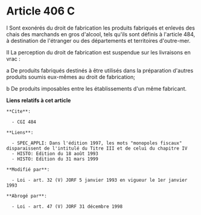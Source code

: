 # Article 406 C

I  Sont exonérés du droit de fabrication les produits fabriqués et enlevés des chais des marchands en gros d'alcool, tels
qu'ils sont définis à l'article 484, à destination de l'étranger ou des départements et territoires d'outre-mer.

II  La perception du droit de fabrication est suspendue sur les livraisons en vrac :

a  De produits fabriqués destinés à être utilisés dans la préparation d'autres produits soumis eux-mêmes au droit de
fabrication;

b  De produits imposables entre les établissements d'un même fabricant.

**Liens relatifs à cet article**

	**Cite**:

	  - CGI 484

	**Liens**:

	  - SPEC_APPLI: Dans l'édition 1997, les mots "monopoles fiscaux" disparaissent de l'intitulé du Titre III et de celui du chapitre IV
	  - HISTO: Edition du 18 août 1993
	  - HISTO: Edition du 31 mars 1999

	**Modifié par**:

	  - Loi - art. 32 (V) JORF 5 janvier 1993 en vigueur le 1er janvier 1993

	**Abrogé par**:

	  - Loi - art. 47 (V) JORF 31 décembre 1998
